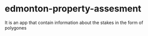 # edmonton-property-assesment
It is an app that contain information about the stakes in the form of polygones
